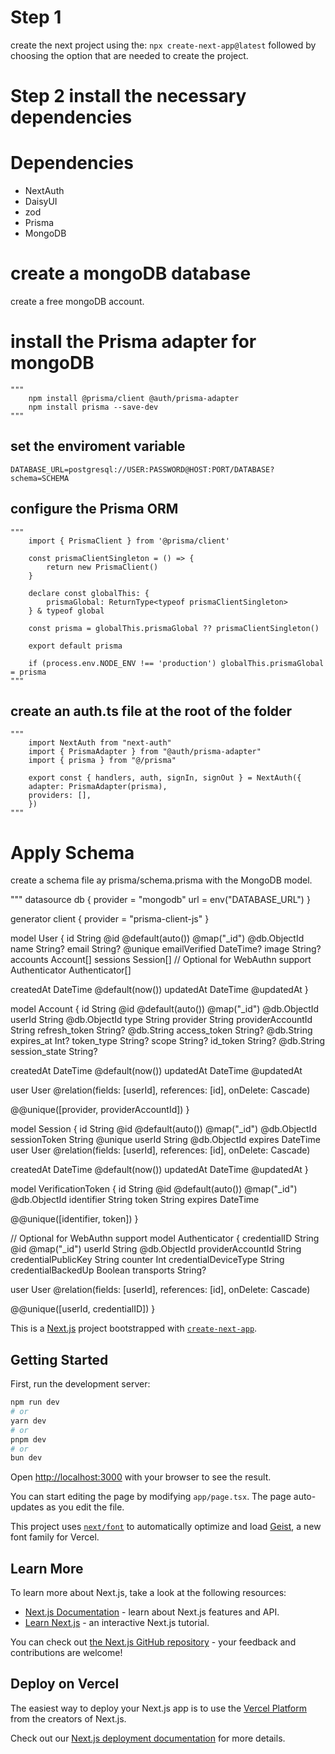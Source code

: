 # Step 1
create the next project using the:
`npx create-next-app@latest`
followed by choosing the option that are needed to create the project.

# Step 2 install the necessary dependencies
# Dependencies
- NextAuth
- DaisyUI
- zod
- Prisma
- MongoDB

# create a mongoDB database
create a free mongoDB account.

# install the Prisma adapter for mongoDB
    """ 
        npm install @prisma/client @auth/prisma-adapter
        npm install prisma --save-dev
    """
## set the enviroment variable
    DATABASE_URL=postgresql://USER:PASSWORD@HOST:PORT/DATABASE?schema=SCHEMA
## configure the Prisma ORM
    """
        import { PrismaClient } from '@prisma/client'

        const prismaClientSingleton = () => {
            return new PrismaClient()
        }

        declare const globalThis: {
            prismaGlobal: ReturnType<typeof prismaClientSingleton>
        } & typeof global

        const prisma = globalThis.prismaGlobal ?? prismaClientSingleton()

        export default prisma

        if (process.env.NODE_ENV !== 'production') globalThis.prismaGlobal = prisma
    """

## create an auth.ts file at the root of the folder
    """
        import NextAuth from "next-auth"
        import { PrismaAdapter } from "@auth/prisma-adapter"
        import { prisma } from "@/prisma"
        
        export const { handlers, auth, signIn, signOut } = NextAuth({
        adapter: PrismaAdapter(prisma),
        providers: [],
        })
    """
# Apply Schema
create a schema file ay prisma/schema.prisma with the MongoDB model.

"""
    datasource db {
  provider = "mongodb"
  url      = env("DATABASE_URL")
}
 
generator client {
  provider = "prisma-client-js"
}
 
model User {
  id            String          @id @default(auto()) @map("_id") @db.ObjectId
  name          String?
  email         String?         @unique
  emailVerified DateTime?
  image         String?
  accounts      Account[]
  sessions      Session[]
  // Optional for WebAuthn support
  Authenticator Authenticator[]
 
  createdAt DateTime @default(now())
  updatedAt DateTime @updatedAt
}
 
model Account {
  id                String  @id @default(auto()) @map("_id") @db.ObjectId
  userId            String  @db.ObjectId
  type              String
  provider          String
  providerAccountId String
  refresh_token     String? @db.String
  access_token      String? @db.String
  expires_at        Int?
  token_type        String?
  scope             String?
  id_token          String? @db.String
  session_state     String?
 
  createdAt DateTime @default(now())
  updatedAt DateTime @updatedAt
 
  user User @relation(fields: [userId], references: [id], onDelete: Cascade)
 
  @@unique([provider, providerAccountId])
}
 
model Session {
  id           String   @id @default(auto()) @map("_id") @db.ObjectId
  sessionToken String   @unique
  userId       String   @db.ObjectId
  expires      DateTime
  user         User     @relation(fields: [userId], references: [id], onDelete: Cascade)
 
  createdAt DateTime @default(now())
  updatedAt DateTime @updatedAt
}
 
model VerificationToken {
  id         String   @id @default(auto()) @map("_id") @db.ObjectId
  identifier String
  token      String
  expires    DateTime
 
  @@unique([identifier, token])
}
 
// Optional for WebAuthn support
model Authenticator {
  credentialID         String  @id @map("_id")
  userId               String  @db.ObjectId
  providerAccountId    String
  credentialPublicKey  String
  counter              Int
  credentialDeviceType String
  credentialBackedUp   Boolean
  transports           String?
 
  user User @relation(fields: [userId], references: [id], onDelete: Cascade)
 
  @@unique([userId, credentialID])
}


This is a [Next.js](https://nextjs.org) project bootstrapped with [`create-next-app`](https://nextjs.org/docs/app/api-reference/cli/create-next-app).

## Getting Started

First, run the development server:

```bash
npm run dev
# or
yarn dev
# or
pnpm dev
# or
bun dev
```

Open [http://localhost:3000](http://localhost:3000) with your browser to see the result.

You can start editing the page by modifying `app/page.tsx`. The page auto-updates as you edit the file.

This project uses [`next/font`](https://nextjs.org/docs/app/building-your-application/optimizing/fonts) to automatically optimize and load [Geist](https://vercel.com/font), a new font family for Vercel.

## Learn More

To learn more about Next.js, take a look at the following resources:

- [Next.js Documentation](https://nextjs.org/docs) - learn about Next.js features and API.
- [Learn Next.js](https://nextjs.org/learn) - an interactive Next.js tutorial.

You can check out [the Next.js GitHub repository](https://github.com/vercel/next.js) - your feedback and contributions are welcome!

## Deploy on Vercel

The easiest way to deploy your Next.js app is to use the [Vercel Platform](https://vercel.com/new?utm_medium=default-template&filter=next.js&utm_source=create-next-app&utm_campaign=create-next-app-readme) from the creators of Next.js.

Check out our [Next.js deployment documentation](https://nextjs.org/docs/app/building-your-application/deploying) for more details.
